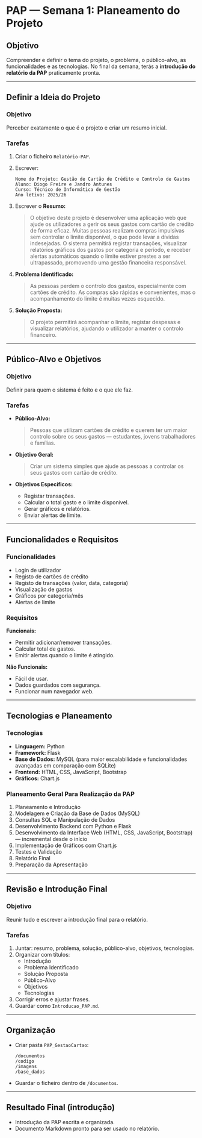 # PAP — Semana 1: Planeamento do Projeto

## Objetivo
Compreender e definir o tema do projeto, o problema, o público-alvo, as funcionalidades e as tecnologias.
No final da semana, terás a **introdução do relatório da PAP** praticamente pronta.

---

## Definir a Ideia do Projeto

### Objetivo
Perceber exatamente o que é o projeto e criar um resumo inicial.

### Tarefas
1. Criar o ficheiro `Relatório-PAP`.
2. Escrever:
   ```
   Nome do Projeto: Gestão de Cartão de Crédito e Controlo de Gastos  
   Aluno: Diogo Freire e Jandro Antunes  
   Curso: Técnico de Informática de Gestão 
   Ano letivo: 2025/26
   ```
3. Escrever o **Resumo:**
   > O objetivo deste projeto é desenvolver uma aplicação web que ajude os utilizadores a gerir os seus gastos com cartão de crédito de forma eficaz. Muitas pessoas realizam compras impulsivas sem controlar o limite disponível, o que pode levar a dívidas indesejadas. O sistema permitirá registar transações, visualizar relatórios gráficos dos gastos por categoria e período, e receber alertas automáticos quando o limite estiver prestes a ser ultrapassado, promovendo uma gestão financeira responsável.

4. **Problema Identificado:**
   > As pessoas perdem o controlo dos gastos, especialmente com cartões de crédito. As compras são rápidas e convenientes, mas o acompanhamento do limite é muitas vezes esquecido.

5. **Solução Proposta:**
   > O projeto permitirá acompanhar o limite, registar despesas e visualizar relatórios, ajudando o utilizador a manter o controlo financeiro.

---

## Público-Alvo e Objetivos

### Objetivo
Definir para quem o sistema é feito e o que ele faz.

### Tarefas
- **Público-Alvo:**
  > Pessoas que utilizam cartões de crédito e querem ter um maior controlo sobre os seus gastos — estudantes, jovens trabalhadores e famílias.

- **Objetivo Geral:**
  > Criar um sistema simples que ajude as pessoas a controlar os seus gastos com cartão de crédito.

- **Objetivos Específicos:**
  - Registar transações.
  - Calcular o total gasto e o limite disponível.
  - Gerar gráficos e relatórios.
  - Enviar alertas de limite.

---

## Funcionalidades e Requisitos

### Funcionalidades
- Login de utilizador  
- Registo de cartões de crédito  
- Registo de transações (valor, data, categoria)  
- Visualização de gastos  
- Gráficos por categoria/mês  
- Alertas de limite  

### Requisitos
**Funcionais:**
- Permitir adicionar/remover transações.  
- Calcular total de gastos.  
- Emitir alertas quando o limite é atingido.

**Não Funcionais:**
- Fácil de usar.  
- Dados guardados com segurança.  
- Funcionar num navegador web.

---

## Tecnologias e Planeamento

### Tecnologias
- **Linguagem:** Python  
- **Framework:** Flask  
- **Base de Dados:** MySQL (para maior escalabilidade e funcionalidades avançadas em comparação com SQLite)  
- **Frontend:** HTML, CSS, JavaScript, Bootstrap  
- **Gráficos:** Chart.js

### Planeamento Geral Para Realização da PAP
1. Planeamento e Introdução  
2. Modelagem e Criação da Base de Dados (MySQL)  
3. Consultas SQL e Manipulação de Dados  
4. Desenvolvimento Backend com Python e Flask  
5. Desenvolvimento da Interface Web (HTML, CSS, JavaScript, Bootstrap) — incremental desde o início  
6. Implementação de Gráficos com Chart.js  
7. Testes e Validação  
8. Relatório Final  
9. Preparação da Apresentação

---

## Revisão e Introdução Final

### Objetivo
Reunir tudo e escrever a introdução final para o relatório.

### Tarefas
1. Juntar: resumo, problema, solução, público-alvo, objetivos, tecnologias.
2. Organizar com títulos:
   - Introdução  
   - Problema Identificado  
   - Solução Proposta  
   - Público-Alvo  
   - Objetivos  
   - Tecnologias
3. Corrigir erros e ajustar frases.
4. Guardar como `Introducao_PAP.md`.

---

## Organização
- Criar pasta `PAP_GestaoCartao`:
  ```
  /documentos
  /codigo
  /imagens
  /base_dados
  ```
- Guardar o ficheiro dentro de `/documentos`.

---

## Resultado Final (introdução)
- Introdução da PAP escrita e organizada.
- Documento Markdown pronto para ser usado no relatório.
